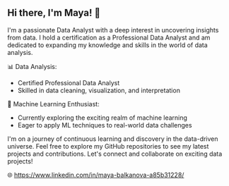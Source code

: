 ## Hi there, I'm Maya! 👋

I'm a passionate Data Analyst with a deep interest in uncovering insights from data. I hold a certification as a Professional Data Analyst and am dedicated to expanding my knowledge and skills in the world of data analysis.

📊 Data Analysis:
- Certified Professional Data Analyst
- Skilled in data cleaning, visualization, and interpretation

🤖 Machine Learning Enthusiast:
- Currently exploring the exciting realm of machine learning
- Eager to apply ML techniques to real-world data challenges

I'm on a journey of continuous learning and discovery in the data-driven universe. Feel free to explore my GitHub repositories to see my latest projects and contributions. Let's connect and collaborate on exciting data projects!

🌐 https://www.linkedin.com/in/maya-balkanova-a85b31228/
